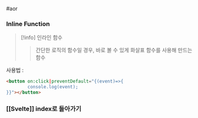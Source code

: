 #aor
### Inline Function
>[!info]
>인라인 함수
>
>> 간단한 로직의 함수일 경우, 바로 볼 수 있게 화살표 함수를 사용해 만드는 함수

사용법 :
```html
<button on:click|preventDefault="{(event)=>{
		console.log(event);
}}"></button>
```

### [[Svelte]] index로 돌아가기